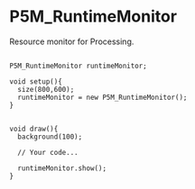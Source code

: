 # P5M_RuntimeMonitor

Resource monitor for Processing.


```processing

P5M_RuntimeMonitor runtimeMonitor;

void setup(){
  size(800,600);
  runtimeMonitor = new P5M_RuntimeMonitor();
}


void draw(){
  background(100);
  
  // Your code...
  
  runtimeMonitor.show();
}


```